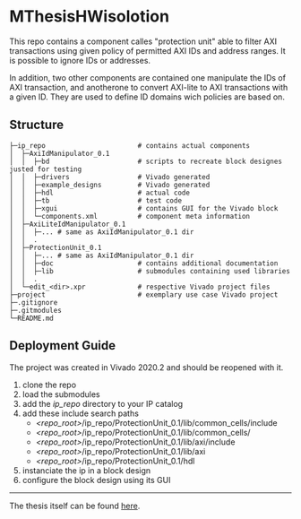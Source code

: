 # MThesisHWisolotion
This repo contains a component calles "protection unit" able to filter AXI transactions using given policy of permitted AXI IDs and address ranges. It is possible to ignore IDs or addresses.

In addition, two other components are contained one manipulate the IDs of AXI transaction, and anotherone to convert AXI-lite to AXI transactions with a given ID. They are used to define ID domains wich policies are based on. 

## Structure
```
├─ip_repo                       # contains actual components
│  ├─AxiIdManipulator_0.1       
│  │  ├─bd                      # scripts to recreate block designes justed for testing
│  │  ├─drivers                 # Vivado generated     
│  │  ├─example_designs         # Vivado generated
│  │  ├─hdl                     # actual code
│  │  ├─tb                      # test code
│  │  ├─xgui                    # contains GUI for the Vivado block
│  │  └─components.xml          # component meta information 
│  ├─AxiLiteIdManipulator_0.1   
│  │  ├─... # same as AxiIdManipulator_0.1 dir
│  │  .
│  ├─ProtectionUnit_0.1   
│  │  ├─... # same as AxiIdManipulator_0.1 dir
│  │  ├─doc                     # contains additional documentation
│  │  ├─lib                     # submodules containing used libraries
│  │  .
│  └─edit_<dir>.xpr             # respective Vivado project files
├─project                       # exemplary use case Vivado project
├─.gitignore
├─.gitmodules
└─README.md
```
## Deployment Guide
The project was created in Vivado 2020.2 and should be reopened with it.

1. clone the repo
2. load the submodules
3. add the _ip_repo_ directory to your IP catalog
4. add these include search paths
   - _<repo_root>_/ip_repo/ProtectionUnit_0.1/lib/common_cells/include
   - _<repo_root>_/ip_repo/ProtectionUnit_0.1/lib/common_cells/
   - _<repo_root>_/ip_repo/ProtectionUnit_0.1/lib/axi/include
   - _<repo_root>_/ip_repo/ProtectionUnit_0.1/lib/axi
   - _<repo_root>_/ip_repo/ProtectionUnit_0.1/hdl
5. instanciate the ip in a block design
6. configure the block design using its GUI

---
The thesis itself can be found [here](https://www.overleaf.com/project/612c865f13dfbdab88a60ecf).

